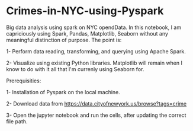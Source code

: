 # Crimes-in-NYC-using-Pyspark



Big data analysis using spark on NYC opendData. In this notebook, I am capriciously using Spark, Pandas, Matplotlib, Seaborn without any meaningful distinction of purpose. The point is:

1- Perform data reading, transforming, and querying using Apache Spark.

2- Visualize using existing Python libraries. Matplotlib will remain when I know to do with it all that I'm currenly using Seaborn for.

Prerequisities:

1- Installation of Pyspark on the local machine.

2- Download data from https://data.cityofnewyork.us/browse?tags=crime

3- Open the jupyter notebook and run the cells, after updating the correct file path.
